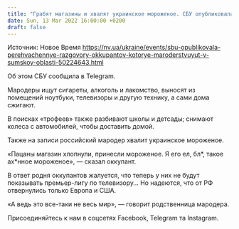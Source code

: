 ```yaml
---
title: "Грабят магазины и хвалят украинское мороженое. СБУ опубликовала перехваченные разговоры оккупантов, которые мародерствуют в Сумской области"
date: Sun, 13 Mar 2022 16:00:00 +0200
draft: false
---
```

Источник: Новое Время https://nv.ua/ukraine/events/sbu-opublikovala-perehvachennye-razgovory-okkupantov-kotorye-maroderstvuyut-v-sumskoy-oblasti-50224643.html


Об этом СБУ сообщила в Telegram.

Мародеры ищут сигареты, алкоголь и лакомство, выносят из помещений ноутбуки, телевизоры и другую технику, а сами дома сжигают.

В поисках «трофеев» также разбивают школы и детсады; снимают колеса с автомобилей, чтобы доставить домой.

Также на записи российский мародер хвалит украинское мороженое.

«Пацаны магазин хлопнули, принесли мороженое. Я его ел, бл*, такое ах*нное мороженое», — сказал оккупант.

В ответ родня оккупантов жалуется, что теперь у них не будут показывать премьер-лигу по телевизору… Но надеются, что от РФ отвернулись только Европа и США.

«А ведь это все-таки не весь мир», — говорит родственница мародера.

Присоединяйтесь к нам в соцсетях Facebook, Telegram та Instagram.
